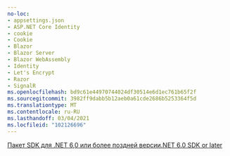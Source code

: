 ```yaml
---
no-loc:
- appsettings.json
- ASP.NET Core Identity
- cookie
- Cookie
- Blazor
- Blazor Server
- Blazor WebAssembly
- Identity
- Let's Encrypt
- Razor
- SignalR
ms.openlocfilehash: bd9c61e44970744024df30514e6d1ec761b65f2f
ms.sourcegitcommit: 3982ff9dabb5b12aeb0a61cde2686b5253364f5d
ms.translationtype: MT
ms.contentlocale: ru-RU
ms.lasthandoff: 03/04/2021
ms.locfileid: "102126696"
---
```

[<span data-ttu-id="5d364-101">Пакет SDK для .NET 6,0 или более поздней версии</span><span class="sxs-lookup"><span data-stu-id="5d364-101">.NET 6.0 SDK or later</span></span>](https://dotnet.microsoft.com/download/dotnet/6.0)
